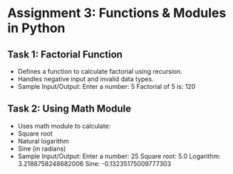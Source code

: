 # Assignment 3: Functions & Modules in Python

## Task 1: Factorial Function
- Defines a function to calculate factorial using recursion.
- Handles negative input and invalid data types.
- Sample Input/Output:
Enter a number: 5
Factorial of 5 is: 120

## Task 2: Using Math Module
- Uses math module to calculate:
- Square root
- Natural logarithm
- Sine (in radians)
- Sample Input/Output:
Enter a number: 25
Square root: 5.0
Logarithm: 3.2188758248682006
Sine: -0.13235175009777303
